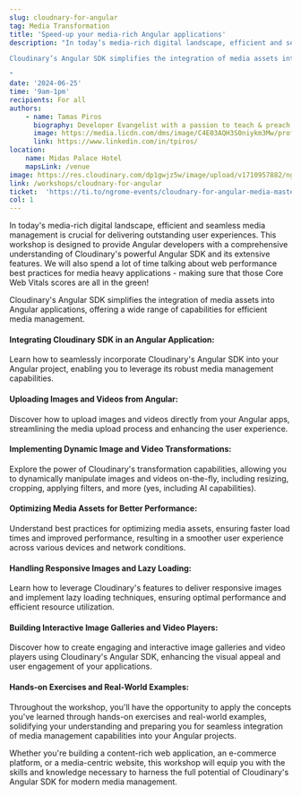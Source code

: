 ```yaml
---
slug: cloudnary-for-angular
tag: Media Transformation
title: 'Speed-up your media-rich Angular applications'
description: "In today’s media-rich digital landscape, efficient and seamless media management is crucial for delivering outstanding user experiences. This workshop is designed to provide Angular developers with a comprehensive understanding of Cloudinary’s powerful Angular SDK and its extensive features. We will also spend a lot of time talking about web performance best practices for media heavy applications - making sure that those Core Web Vitals scores are all in the green!

Cloudinary’s Angular SDK simplifies the integration of media assets into Angular applications, offering a wide range of capabilities for efficient media management.

"
date: '2024-06-25'
time: '9am-1pm'
recipients: For all
authors: 
    - name: Tamas Piros
      biography: Developer Evangelist with a passion to teach & preach the latest & greatest technologies out there. Speaks 4 languages, plays waterpolo.
      image: https://media.licdn.com/dms/image/C4E03AQH3S0niykm3Mw/profile-displayphoto-shrink_200_200/0/1519756015728?e=1718841600&v=beta&t=GtgxbX8nYS6A4_0aCW9x2Z_YDAYZURbOVVwTbx3VPfQ
      link: https://www.linkedin.com/in/tpiros/
location: 
    name: Midas Palace Hotel
    mapsLink: /venue
image: https://res.cloudinary.com/dp1gwjz5w/image/upload/v1710957882/ngrome-sponsors/cloudinary_logo_blue_0720_svg_nmxmoq.svg
link: /workshops/cloudnary-for-angular
ticket:  'https://ti.to/ngrome-events/cloudnary-for-angular-media-mastery-workshop'
col: 1
---
```


In today's media-rich digital landscape, efficient and seamless media management is crucial for delivering outstanding user experiences. This workshop is designed to provide Angular developers with a comprehensive understanding of Cloudinary's powerful Angular SDK and its extensive features. We will also spend a lot of time talking about web performance best practices for media heavy applications - making sure that those Core Web Vitals scores are all in the green!


Cloudinary's Angular SDK simplifies the integration of media assets into Angular applications, offering a wide range of capabilities for efficient media management.

#### Integrating Cloudinary SDK in an Angular Application:
Learn how to seamlessly incorporate Cloudinary's Angular SDK into your Angular project, enabling you to leverage its robust media management capabilities.

#### Uploading Images and Videos from Angular:
Discover how to upload images and videos directly from your Angular apps, streamlining the media upload process and enhancing the user experience.

#### Implementing Dynamic Image and Video Transformations:
Explore the power of Cloudinary's transformation capabilities, allowing you to dynamically manipulate images and videos on-the-fly, including resizing, cropping, applying filters, and more (yes, including AI capabilities).

#### Optimizing Media Assets for Better Performance:
Understand best practices for optimizing media assets, ensuring faster load times and improved performance, resulting in a smoother user experience across various devices and network conditions.

#### Handling Responsive Images and Lazy Loading:
Learn how to leverage Cloudinary's features to deliver responsive images and implement lazy loading techniques, ensuring optimal performance and efficient resource utilization.

#### Building Interactive Image Galleries and Video Players:
Discover how to create engaging and interactive image galleries and video players using Cloudinary's Angular SDK, enhancing the visual appeal and user engagement of your applications.

#### Hands-on Exercises and Real-World Examples:
Throughout the workshop, you'll have the opportunity to apply the concepts you've learned through hands-on exercises and real-world examples, solidifying your understanding and preparing you for seamless integration of media management capabilities into your Angular projects.

Whether you're building a content-rich web application, an e-commerce platform, or a media-centric website, this workshop will equip you with the skills and knowledge necessary to harness the full potential of Cloudinary's Angular SDK for modern media management.